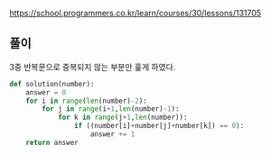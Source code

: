 https://school.programmers.co.kr/learn/courses/30/lessons/131705

풀이
-------------
3중 반복문으로 중복되지 않는 부분만 훑게 하였다.

```python
def solution(number):
    answer = 0
    for i in range(len(number)-2):
        for j in range(i+1,len(number)-1):
            for k in range(j+1,len(number)):
                if ((number[i]+number[j]+number[k]) == 0):
                    answer += 1
    return answer
```